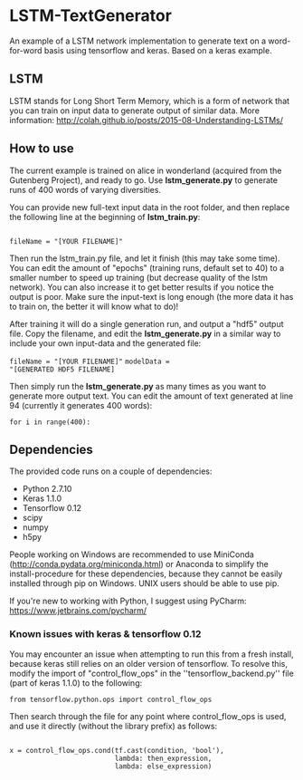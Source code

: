 # LSTM-TextGenerator
An example of a LSTM network implementation to generate text on a word-for-word basis using tensorflow and keras. Based on a keras example.

## LSTM
LSTM stands for Long Short Term Memory, which is a form of network that you can train on input data to generate output of similar data. More information: http://colah.github.io/posts/2015-08-Understanding-LSTMs/

## How to use
The current example is trained on alice in wonderland (acquired from the Gutenberg Project), and ready to go. Use <b>lstm_generate.py</b> to generate runs of 400 words of varying diversities.

You can provide new full-text input data in the root folder, and then replace the following line at the beginning of <b>lstm_train.py</b>:

<code>
fileName = "[YOUR FILENAME]"
</code>

Then run the lstm_train.py file, and let it finish (this may take some time). You can edit the amount of "epochs" (training runs, default set to 40) to a smaller number to speed up training (but decrease quality of the lstm network). You can also increase it to get better results if you notice the output is poor. Make sure the input-text is long enough (the more data it has to train on, the better it will know what to do)!

After training it will do a single generation run, and output a "hdf5" output file. Copy the filename, and edit the <b>lstm_generate.py</b> in a similar way to include your own input-data and the generated file:

<code>fileName = "[YOUR FILENAME]"</code>
<code>modelData = "[GENERATED HDF5 FILENAME]</code>

Then simply run the <b>lstm_generate.py</b> as many times as you want to generate more output text. You can edit the amount of text generated at line 94 (currently it generates 400 words):

<code>for i in range(400):</code>

## Dependencies
The provided code runs on a couple of dependencies:
* Python 2.7.10
* Keras 1.1.0
* Tensorflow 0.12
* scipy
* numpy
* h5py

People working on Windows are recommended to use MiniConda (http://conda.pydata.org/miniconda.html) or Anaconda to simplify the install-procedure for these dependencies, because they cannot be easily installed through pip on Windows. UNIX users should be able to use pip.

If you're new to working with Python, I suggest using PyCharm: https://www.jetbrains.com/pycharm/

### Known issues with keras & tensorflow 0.12
You may encounter an issue when attempting to run this from a fresh install, because keras still relies on an older version of tensorflow. To resolve this, modify the import of "control_flow_ops" in the ''tensorflow_backend.py'' file (part of keras 1.1.0) to the following:

<code>from tensorflow.python.ops import control_flow_ops</code>

Then search through the file for any point where control_flow_ops is used, and use it directly (without the library prefix) as follows:

<code>
x = control_flow_ops.cond(tf.cast(condition, 'bool'),
                          lambda: then_expression,
                          lambda: else_expression)
</code>
